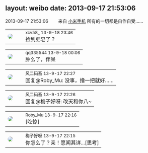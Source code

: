 layout: weibo
date: 2013-09-17 21:53:06
---
<meta name="referrer" content="no-referrer" />

2013-09-17 21:53:06  &nbsp;&nbsp;&nbsp;&nbsp;&nbsp;&nbsp; 来自 <a href="http://app.weibo.com/t/feed/22zMnn" rel="nofollow">小米手机</a>
所有的一切都是自作自受…… ​​​

<table style="width: 100%;">
  <tr>
    <td style="width: 40px;"><img style="border-radius:50%" src="https://tva3.sinaimg.cn/crop.0.0.1242.1242.50/801f7e9ajw8f3peekcgoqj20yi0yidg9.jpg?KID=imgbed,tva&Expires=1624465794&ssig=u1ZZ2XKy%2FG"></td>
    <td colspan="2"><small>xcv58_ 13-9-18 23:46</small><br/>捡到肥皂了？</td>
  </tr>
</table>

<table style="width: 100%;">
  <tr>
    <td style="width: 40px;"><img style="border-radius:50%" src="https://tva4.sinaimg.cn/crop.0.0.180.180.50/7d25944djw1e8qgp5bmzyj2050050aa8.jpg?KID=imgbed,tva&Expires=1624465794&ssig=tUVDzIkTkF"></td>
    <td colspan="2"><small>qq335544 13-9-18 00:06</small><br/>肿么了，伴呆</td>
  </tr>
</table>

<table style="width: 100%;">
  <tr>
    <td style="width: 40px;"><img style="border-radius:50%" src="https://tva3.sinaimg.cn/crop.0.0.639.639.50/6d2a6003jw8f3idy69w2gj20hs0hrt9g.jpg?KID=imgbed,tva&Expires=1624465794&ssig=X3nedE5a9O"></td>
    <td colspan="2"><small>风二码畜 13-9-17 22:27</small><br/>回复@Roby_Mu: 没事，撸一把就好……</td>
  </tr>
</table>

<table style="width: 100%;">
  <tr>
    <td style="width: 40px;"><img style="border-radius:50%" src="https://tva3.sinaimg.cn/crop.0.0.639.639.50/6d2a6003jw8f3idy69w2gj20hs0hrt9g.jpg?KID=imgbed,tva&Expires=1624465794&ssig=X3nedE5a9O"></td>
    <td colspan="2"><small>风二码畜 13-9-17 22:26</small><br/>回复@梅子好呀: 改天和你八~</td>
  </tr>
</table>

<table style="width: 100%;">
  <tr>
    <td style="width: 40px;"><img style="border-radius:50%" src="https://tva2.sinaimg.cn/crop.0.0.180.180.50/81fd9f09jw1e8qgp5bmzyj2050050aa8.jpg?KID=imgbed,tva&Expires=1624465794&ssig=fbOHoQ7hkP"></td>
    <td colspan="2"><small>Roby_Mu 13-9-17 22:16</small><br/>[吃惊]</td>
  </tr>
</table>

<table style="width: 100%;">
  <tr>
    <td style="width: 40px;"><img style="border-radius:50%" src="https://tva3.sinaimg.cn/crop.0.0.180.180.50/abefb5b0jw1e8qgp5bmzyj2050050aa8.jpg?KID=imgbed,tva&Expires=1624465794&ssig=3oBZHlIRzm"></td>
    <td colspan="2"><small>梅子好呀 13-9-17 22:15</small><br/>你怎么了？亲！愿闻其详...[思考]</td>
  </tr>
</table>
